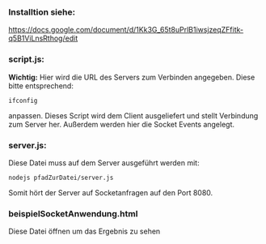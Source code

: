 ### Installtion siehe:
https://docs.google.com/document/d/1Kk3G_65t8uPrlB1iwsjzeqZFfitk-q5B1ViLnsRthog/edit


### script.js:
**Wichtig:** Hier wird die URL des Servers zum Verbinden angegeben. Diese bitte entsprechend:

    ifconfig

anpassen. Dieses Script wird dem Client ausgeliefert und stellt Verbindung zum Server her. Außerdem werden hier die Socket Events angelegt.

### server.js:
Diese Datei muss auf dem Server ausgeführt werden mit: 

    nodejs pfadZurDatei/server.js
Somit hört der Server auf Socketanfragen auf den Port 8080.

### beispielSocketAnwendung.html
Diese Datei öffnen um das Ergebnis zu sehen
